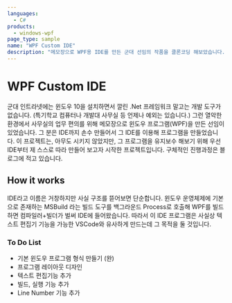 ```yaml
---
languages:
  - C#
products:
  - windows-wpf
page_type: sample
name: "WPF Custom IDE"
description: "메모장으로 WPF용 IDE를 만든 군대 선임의 작품을 클론코딩 해보았습니다."
---
```


# WPF Custom IDE

군대 인트라넷에는 윈도우 10을 설치하면서 깔린 .Net 프레임워크 말고는 개발 도구가 없습니다. (특기학교 컴퓨터나 개발대 사무실 등 언제나 예외는 있습니다.) 그런 열악한 환경에서 사무실의 업무 편의를 위해 메모장으로 윈도우 프로그램(WPF)을 만든 선임이 있었습니다. 그 분은 IDE까지 손수 만들어서 그 IDE를 이용해 프로그램을 만들었습니다.
이 프로젝트는, 아무도 시키지 않았지만, 그 프로그램을 유지보수 해보기 위해 우선 IDE부터 제 스스로 따라 만들어 보고자 시작한 프로젝트입니다.
구체적인 진행과정은 블로그에 적고 있습니다.

## How it works

IDE라고 이름은 거창하지만 사실 구조를 뜯어보면 단순합니다.
윈도우 운영체제에 기본으로 존재하는 MSBuild 라는 빌드 도구를 백그라운드 Process로 호출해 WPF를 빌드하면 컴파일러+빌더가 벌써 IDE에 들어왔습니다.
따라서 이 IDE 프로그램은 사실상 텍스트 편집기 기능을 가능한 VSCode와 유사하게 만드는데 그 목적을 둘 것입니다.

### To Do List

- 기본 윈도우 프로그램 형식 만들기 (완)
- 프로그램 레이아웃 디자인
- 텍스트 편집기능 추가
- 빌드, 실행 기능 추가
- Line Number 기능 추가
